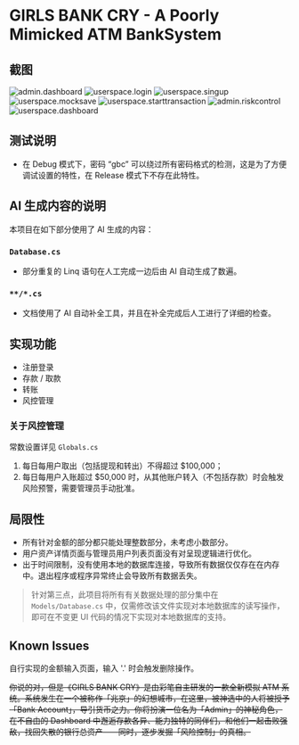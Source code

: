 # GIRLS BANK CRY - A Poorly Mimicked ATM BankSystem

## 截图
![admin.dashboard](assets/admin.dashboard.png)
![userspace.login](assets/userspace.login.png)
![userspace.singup](assets/userspace.signup.png)
![userspace.mocksave](assets/userspace.mocksave.png)
![userspace.starttransaction](assets/userspace.starttransaction.png)
![admin.riskcontrol](assets/admin.riskcontrol.png)
![userspace.dashboard](assets/userspace.dashboard.png)

## 测试说明
- 在 Debug 模式下，密码 “gbc” 可以绕过所有密码格式的检测，这是为了方便调试设置的特性，在 Release 模式下不存在此特性。

## AI 生成内容的说明
本项目在如下部分使用了 AI 生成的内容：
### `Database.cs`
- 部分重复的 Linq 语句在人工完成一边后由 AI 自动生成了数遍。

###	`**/*.cs`
- 文档使用了 AI 自动补全工具，并且在补全完成后人工进行了详细的检查。


## 实现功能
- 注册登录
- 存款 / 取款
- 转账
- 风控管理

### 关于风控管理
常数设置详见 `Globals.cs`

1. 每日每用户取出（包括提现和转出）不得超过 $100,000；
2. 每日每用户入账超过 $50,000 时，从其他账户转入（不包括存款）时会触发风险预警，需要管理员手动批准。


## 局限性
- 所有针对金额的部分都只能处理整数部分，未考虑小数部分。
- 用户资产详情页面与管理员用户列表页面没有对呈现逻辑进行优化。
- 出于时间限制，没有使用本地的数据库连接，导致所有数据仅仅存在在内存中。退出程序或程序异常终止会导致所有数据丢失。
> 针对第三点，此项目将所有有关数据处理的部分集中在 `Models/Database.cs` 中，仅需修改该文件实现对本地数据库的读写操作，即可在不变更 UI 代码的情况下实现对本地数据库的支持。


## Known Issues
自行实现的金额输入页面，输入 '.' 时会触发删除操作。

~~你说的对，但是《GIRLS BANK CRY》是由彩笔自主研发的一款全新模拟 ATM 系统。系统发生在一个被称作「兆京」的幻想城市，在这里，被神选中的人将被授予「Bank Account」，导引货币之力。你将扮演一位名为「Admin」的神秘角色，在不自由的 Dashboard 中邂逅存款各异、能力独特的同伴们，和他们一起击败强敌，找回失散的银行总资产——同时，逐步发掘「风险控制」的真相。~~